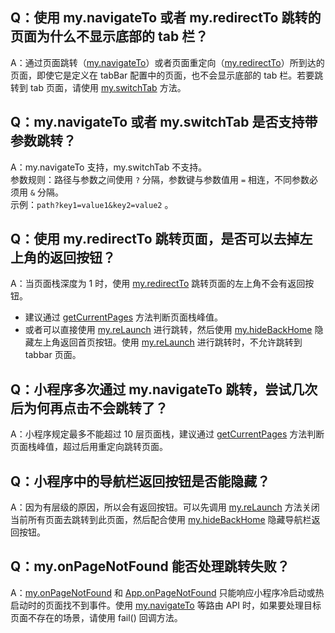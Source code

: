 
## Q：使用 my.navigateTo 或者 my.redirectTo 跳转的页面为什么不显示底部的 tab 栏？
A：通过页面跳转（[my.navigateTo](https://opendocs.alipay.com/mini/api/zwi8gx)）或者页面重定向（[my.redirectTo](https://opendocs.alipay.com/mini/api/fh18ky)）所到达的页面，即使它是定义在 tabBar 配置中的页面，也不会显示底部的 tab 栏。若要跳转到 tab 页面，请使用 [my.switchTab](https://opendocs.alipay.com/mini/api/ui-tabbar) 方法。

## Q：my.navigateTo 或者 my.switchTab 是否支持带参数跳转？
A：my.navigateTo 支持，my.switchTab 不支持。<br />参数规则：路径与参数之间使用 `?` 分隔，参数键与参数值用 `=` 相连，不同参数必须用 `&` 分隔。<br />示例：`path?key1=value1&key2=value2` 。

## Q：使用 my.redirectTo 跳转页面，是否可以去掉左上角的返回按钮？
A：当页面栈深度为 1 时，使用 [my.redirectTo](/mini/api/fh18ky) 跳转页面的左上角不会有返回按钮。

- 建议通过 [getCurrentPages](/mini/framework/getcurrentpages) 方法判断页面栈峰值。<br />
- 或者可以直接使用 [my.reLaunch](/mini/api/hmn54z) 进行跳转，然后使用 [my.hideBackHome](https://opendocs.alipay.com/mini/api/ui-navigate) 隐藏左上角返回首页按钮。使用 [my.reLaunch](/mini/api/hmn54z) 进行跳转时，不允许跳转到 tabbar 页面。<br />

## Q：小程序多次通过 my.navigateTo 跳转，尝试几次后为何再点击不会跳转了？
A：小程序规定最多不能超过 10 层页面栈，建议通过 [getCurrentPages](/mini/framework/getcurrentpages) 方法判断页面栈峰值，超过后用重定向跳转页面。

## Q：小程序中的导航栏返回按钮是否能隐藏？
A：因为有层级的原因，所以会有返回按钮。可以先调用 [my.reLaunch](/mini/api/hmn54z) 方法关闭当前所有页面去跳转到此页面，然后配合使用 [my.hideBackHome](https://opendocs.alipay.com/mini/api/ui-navigate) 隐藏导航栏返回按钮。

## Q：my.onPageNotFound 能否处理跳转失败？
A：[my.onPageNotFound](https://opendocs.alipay.com/mini/01zdng) 和 [App.onPageNotFound](https://opendocs.alipay.com/mini/framework/app-detail#onPageNotFound(object%3A%20Object)) 只能响应小程序冷启动或热启动时的页面找不到事件。使用 [my.navigateTo](https://opendocs.alipay.com/mini/api/zwi8gx) 等路由 API 时，如果要处理目标页面不存在的场景，请使用 fail() 回调方法。
